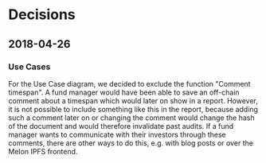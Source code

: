 # Decisions

## 2018-04-26

### Use Cases
For the Use Case diagram, we decided to exclude the function "Comment timespan". A fund manager would have been able to save an off-chain comment about a timespan which would later on show in a report.
However, it is not possible to include something like this in the report, because adding such a comment later on or changing the comment would change the hash of the document and would therefore invalidate past audits.
If a fund manager wants to communicate with their investors through these comments, there are other ways to do this, e.g. with blog posts or over the Melon IPFS frontend.